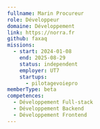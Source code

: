 ```yaml
---
fullname: Marin Procureur
role: Développeur
domaine: Développement
link: https://norra.fr
github: faxaq
missions:
  - start: 2024-01-08
    end: 2025-08-29
    status: independent
    employer: UT7
    startups:
      - pilotagevoiepro
memberType: beta
competences:
  - Développement Full-stack
  - Développement Backend
  - Développement Frontend
---
```


